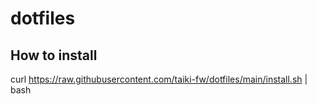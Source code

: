 # dotfiles

## How to install

curl https://raw.githubusercontent.com/taiki-fw/dotfiles/main/install.sh | bash
